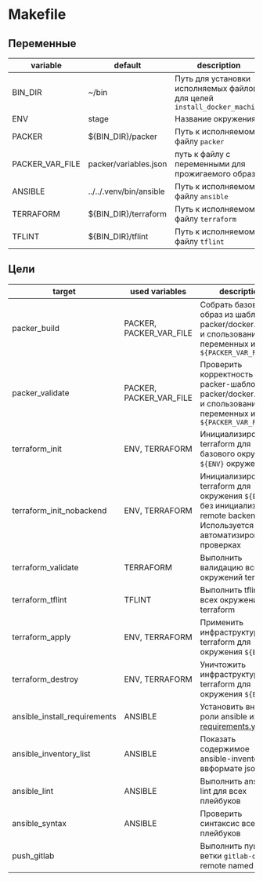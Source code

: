 # Makefile

## Переменные

| variable        | default                 | description                                                              |
| --------------- | ----------------------- | ------------------------------------------------------------------------ |
| BIN_DIR         | ~/bin                   | Путь для установки исполняемых файлов для целей `install_docker_machine` |
| ENV             | stage                   | Название окружения                                                       |
| PACKER          | ${BIN_DIR}/packer       | Путь к исполняемому файлу `packer`                                       |
| PACKER_VAR_FILE | packer/variables.json   | путь к файлу с переменными для прожигаемого образа                       |
| ANSIBLE         | ../../.venv/bin/ansible | Путь к исполняемому файлу `ansible`                                      |
| TERRAFORM       | ${BIN_DIR}/terraform    | Путь к исполняемому файлу `terraform`                                    |
| TFLINT          | ${BIN_DIR}/tflint       | Путь к исполняемому файлу `tflint`                                       |

## Цели

| target                       | used variables          | description                                                                                                                      |
| ---------------------------- | ----------------------- | -------------------------------------------------------------------------------------------------------------------------------- |
| packer_build                 | PACKER, PACKER_VAR_FILE | Собрать базовый образ из шаблона packer/docker.json с и спользованием переменных из `${PACKER_VAR_FILE}`                         |
| packer_validate              | PACKER, PACKER_VAR_FILE | Проверить корректность packer-шаблона packer/docker.json с и спользованием переменных из `${PACKER_VAR_FILE}`                    |
| terraform_init               | ENV, TERRAFORM          | Инициализировать terraform для базового окружения `${ENV}` окружения                                                             |
| terraform_init_nobackend     | ENV, TERRAFORM          | Инициализировать terraform для окружения `${ENV}`, без инициализации remote backend. Используется в автоматизированных проверках |
| terraform_validate           | TERRAFORM               | Выполнить валидацию всех окружений terraform                                                                                     |
| terraform_tflint             | TFLINT                  | Выполнить tflint для всех окружений terraform                                                                                    |
| terraform_apply              | ENV, TERRAFORM          | Применить инфраструктуру terraform для окружения `${ENV}`                                                                        |
| terraform_destroy            | ENV, TERRAFORM          | Уничтожить инфраструктуру terraform для окружения `${ENV}`                                                                       |
| ansible_install_requirements | ANSIBLE                 | Установить внешние роли ansible из [requirements.yml](docker-monolith/ansible/environments/stage/requirements.yml)               |
| ansible_inventory_list       | ANSIBLE                 | Показать содержимое ansible-inventory ввформате json                                                                             |
| ansible_lint                 | ANSIBLE                 | Выполнить ansible-lint для всех плейбуков                                                                                        |
| ansible_syntax               | ANSIBLE                 | Проверить синтаксис всех плейбуков                                                                                               |
| push_gitlab                  |                         | Выполнить пуш ветки `gitlab-ci-1` в remote named `gitlab`                                                                        |
